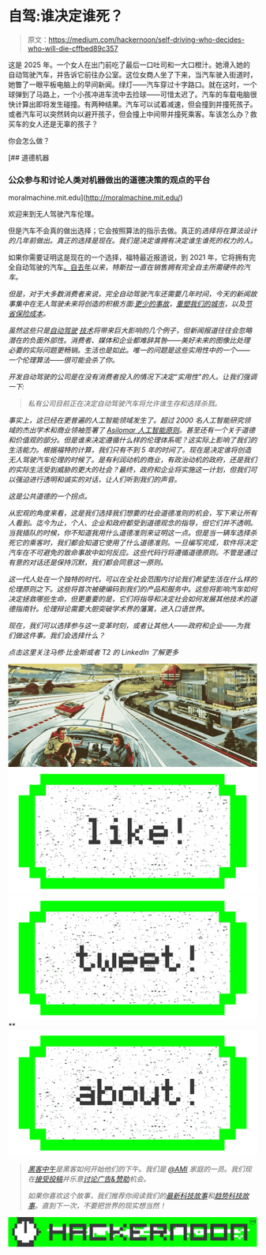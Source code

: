 # 自驾:谁决定谁死？

> 原文：<https://medium.com/hackernoon/self-driving-who-decides-who-will-die-cffbed89c357>

这是 2025 年。一个女人在出门前吃了最后一口吐司和一大口橙汁。她滑入她的自动驾驶汽车，并告诉它前往办公室。这位女商人坐了下来，当汽车驶入街道时，她瞥了一眼平板电脑上的早间新闻。绿灯——汽车穿过十字路口。就在这时，一个球弹到了马路上，一个小孩冲进车流中去捡球——可惜太迟了。汽车的车载电脑很快计算出即将发生碰撞。有两种结果。汽车可以试着减速，但会撞到并撞死孩子。或者汽车可以突然转向以避开孩子，但会撞上中间带并撞死乘客。车该怎么办？救买车的女人还是无辜的孩子？

你会怎么做？

[](http://moralmachine.mit.edu/) [## 道德机器

### 公众参与和讨论人类对机器做出的道德决策的观点的平台

moralmachine.mit.edu](http://moralmachine.mit.edu/) 

欢迎来到无人驾驶汽车伦理。

但是汽车不会真的做出选择；它会按照算法的指示去做。真正的*选择将在算法设计的几年前做出。真正的选择是现在。我们是决定谁拥有决定谁生谁死的权力的人。*

如果你需要证明这是现在的一个选择，福特最近报道说，到 2021 年，它将拥有完全自动驾驶的汽车[。自去年](http://media.ford.com/content/fordmedia/fna/us/en/news/2016/08/16/ford-targets-fully-autonomous-vehicle-for-ride-sharing-in-2021.html)[](http://www.tesla.com/autopilot)*以来，特斯拉一直在销售拥有完全自主所需硬件的汽车。*

*但是，对于大多数消费者来说，完全自动驾驶汽车还需要几年时间，今天的新闻故事集中在无人驾驶未来将创造的积极方面:[更少的事故](http://thehill.com/policy/transportation/316300-study-says-driverless-cars-could-save-us-300b-a-year)，[重塑我们的城市](http://www.curbed.com/2016/2/25/11114222/how-driverless-cars-can-reshape-our-cities)，以及[节省保险成本](http://www.insidecounsel.com/2017/01/23/us-insurance-market-braces-for-a-seismic-shift-due)。*

*虽然这些只是[自动驾驶](https://hackernoon.com/tagged/self-driving) [技术](https://hackernoon.com/tagged/technology)将带来巨大影响的几个例子，但新闻报道往往会忽略潜在的负面外部性。消费者、媒体和企业都难辞其咎——美好未来的图像比处理必要的实际问题更畅销。生活也是如此。唯一的问题是这些实用性中的一个——一个伦理算法——很可能会杀了你。*

*开发自动驾驶的公司是在没有消费者投入的情况下决定“实用性”的人。让我们强调一下:*

> *私有公司目前正在决定自动驾驶汽车将允许谁生存和选择杀戮。*

*事实上，这已经在更普遍的人工智能领域发生了。超过 2000 名人工智能研究领域的杰出学术和商业领袖签署了 [Asilomar 人工智能原则](http://futureoflife.org/ai-principles/)。甚至还有一个关于道德和价值观的部分。但是谁来决定遵循什么样的伦理体系呢？这实际上影响了我们的生活能力。根据福特的计算，我们只有不到 5 年的时间了。现在是决定谁将创造无人驾驶汽车伦理的时候了。是有利润动机的商业，有政治动机的政府，还是我们的实际生活受到威胁的更大的社会？最终，政府和企业将实施这一计划，但我们可以强迫进行透明和诚实的对话，让人们听到我们的声音。*

*这是公共道德的一个拐点。*

*从宏观的角度来看，这是我们选择我们想要的社会道德准则的机会，写下来让所有人看到。迄今为止，个人、企业和政府都受到道德观念的指导，但它们并不透明。当我插队的时候，你不知道我用什么道德准则来证明这一点。但是当一辆车选择杀死它的乘客时，我们都会知道它使用了什么道德准则。一旦编写完成，软件将决定汽车在不可避免的致命事故中如何反应。这些代码行将遵循道德原则。不管是通过有意的对话还是保持沉默，我们都会同意这一原则。*

*这一代人处在一个独特的时代，可以在全社会范围内讨论我们希望生活在什么样的伦理原则之下。这些将首次被硬编码到我们的产品和服务中。这些将影响汽车如何决定拯救哪些生命，但更重要的是，它们将指导和决定社会如何发展其他技术的道德指南针。伦理辩论需要大胆突破学术界的藩篱，进入口语世界。*

*现在，我们可以选择参与这一变革时刻，或者让其他人——政府和企业——为我们做这件事。我们会选择什么？*

*点击这里关注马修·比金斯或者 T2 的 LinkedIn 了解更多*

*![](img/63b803c81f5ee7ceda97b87e3574a3aa.png)**[![](img/50ef4044ecd4e250b5d50f368b775d38.png)](http://bit.ly/HackernoonFB)**[![](img/979d9a46439d5aebbdcdca574e21dc81.png)](https://goo.gl/k7XYbx)**[![](img/2930ba6bd2c12218fdbbf7e02c8746ff.png)](https://goo.gl/4ofytp)*

> *[黑客中午](http://bit.ly/Hackernoon)是黑客如何开始他们的下午。我们是 [@AMI](http://bit.ly/atAMIatAMI) 家庭的一员。我们现在[接受投稿](http://bit.ly/hackernoonsubmission)并乐意[讨论广告&赞助](mailto:partners@amipublications.com)机会。*
> 
> *如果你喜欢这个故事，我们推荐你阅读我们的[最新科技故事](http://bit.ly/hackernoonlatestt)和[趋势科技故事](https://hackernoon.com/trending)。直到下一次，不要把世界的现实想当然！*

*![](img/be0ca55ba73a573dce11effb2ee80d56.png)*